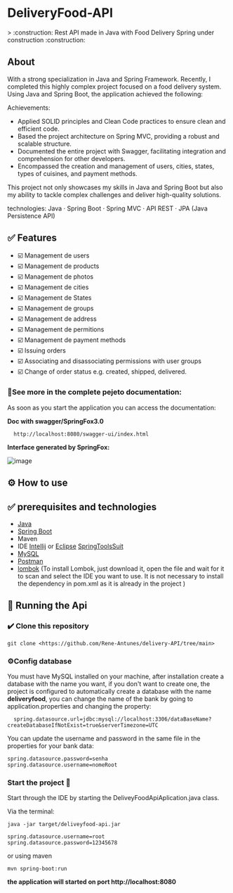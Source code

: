 <h1>DeliveryFood-API</h1> 
> :construction: Rest API made in Java with Food Delivery Spring under construction :construction:

<h2 id="sobre" > About </h2>
With a strong specialization in Java and Spring Framework. Recently, I completed this highly complex project focused on a food delivery system. Using Java and Spring Boot, the application achieved the following:

Achievements:

- Applied SOLID principles and Clean Code practices to ensure clean and efficient code.
- Based the project architecture on Spring MVC, providing a robust and scalable structure.
- Documented the entire project with Swagger, facilitating integration and comprehension for other 
 developers.
- Encompassed the creation and management of users, cities, states, types of cuisines, and payment 
 methods.

This project not only showcases my skills in Java and Spring Boot but also my ability to tackle complex challenges and deliver high-quality solutions.

technologies: Java · Spring Boot · Spring MVC · API REST · JPA (Java Persistence API)



<h2 id="features">✅ Features</h2>

- ☑️ Management de users
- ☑️ Management de products
- ☑️ Management de photos
- ☑️ Management de cities
- ☑️ Management de States
- ☑️ Management de groups
- ☑️ Management de address
- ☑️ Management de permitions
- ☑️ Management de payment methods
- ☑️ Issuing orders
- ☑️ Associating and disassociating permissions with user groups
- ☑️ Change of order status e.g. created, shipped, delivered.

<h3>🛑See more in the complete pejeto documentation:</h3>

As soon as you start the application you can access the documentation:

**Doc with swagger/SpringFox3.0**




```
  http://localhost:8080/swagger-ui/index.html
```

<strong>Interface generated by SpringFox:</strong>

![image](https://github.com/Rene-Antunes/delivery-API/assets/93138911/dcdb6ca6-5f1b-4b0f-bdeb-0daacbf0bc8c)


<h2 id="comoUsar">⚙️ How to use</h2>

<h2 id="requisitos">✅ prerequisites and technologies </h2>

- [Java](https://www.java.com/pt-BR/download/manual.jsp)
- [Spring Boot](https://spring.io/projects/spring-boot)
- Maven
- IDE [Intellij](https://www.jetbrains.com/idea/download/?section=windows) or [Eclipse](https://www.eclipse.org/downloads/) [SpringToolsSuit](https://spring.io/tools)
- [MySQL](https://www.mysql.com/downloads/)
- [Postman](https://www.postman.com)
- [lombok](https://projectlombok.org/download) (To install Lombok, just download it, open the file and wait for it to scan and select the IDE you want to use.
  It is not necessary to install the dependency in pom.xml as it is already in the project
)

<h2 id="rodandoApi">🎲 Running the Api</h2>

<h3>✔️ Clone this repository</h3>

```
git clone <https://github.com/Rene-Antunes/delivery-API/tree/main>
```


<h3>⚙️Config database</h3>
You must have MySQL installed on your machine, after installation create a database with the name you want, if you don't want to create one, the project is configured to automatically create a database with the name <strong>deliveryfood</strong>, you can change the name of the bank by going to application.properties and changing the property:

``` 
  spring.datasource.url=jdbc:mysql://localhost:3306/dataBaseName?createDatabaseIfNotExist=true&serverTimezone=UTC
```
You can update the username and password in the same file in the properties for your bank data:
``` 
spring.datasource.password=senha
spring.datasource.username=nomeRoot
```


<h3>Start the project 🚀</h3>
Start through the IDE by starting the DeliveyFoodApiAplication.java class.

Via the terminal:
```
java -jar target/deliveyfood-api.jar
```
```
spring.datasource.username=root
spring.datasource.password=12345678
```
or using maven

```
mvn spring-boot:run
```

**the application will started on port http://localhost:8080**




  

